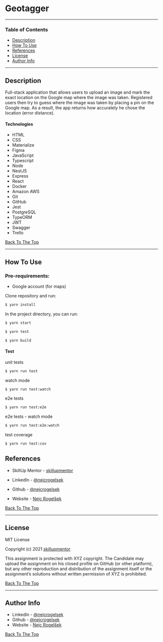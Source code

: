 # Geotagger

---

### Table of Contents

- [Description](#description)
- [How To Use](#how-to-use)
- [References](#references)
- [License](#license)
- [Author Info](#author-info)

---

## Description

Full-stack application that allows users to upload an image and mark the exact location on the Google map where the image was taken.
Registered users then try to guess where the image was taken by placing a pin on the Google map. As a result, the app returns how accurately he chose the location (error distance).

#### Technologies

- HTML
- CSS
- Materialize
- Figma
- JavaScript
- Typescript
- Node
- NestJS
- Express
- React
- Docker
- Amazon AWS
- Git
- GitHub
- Jest
- PostgreSQL
- TypeORM
- JWT
- Swagger
- Trello

[Back To The Top](#Geotagger)

---

## How To Use

### Pre-requirements:

- Google account (for maps)

Clone repository and run:

```bash
$ yarn install
```

In the project directory, you can run:

```bash
$ yarn start
```

```bash
$ yarn test
```

```bash
$ yarn build
```

#### Test

unit tests

```bash
$ yarn run test
```

watch mode

```bash
$ yarn run test:watch
```

e2e tests

```bash
$ yarn run test:e2e
```

e2e tests - watch mode

```bash
$ yarn run test:e2e:watch
```

test coverage

```bash
$ yarn run test:cov
```

## References

- SkillUp Mentor - [skillupmentor](https://skillupmentor.com/)

- LinkedIn - [@nejcrogelsek](https://www.linkedin.com/in/nejcrogelsek/)
- Github - [@nejcrogelsek](https://github.com/nejcrogelsek)
- Website - [Nejc Rogelšek](https://nejcrogelsek.si)

[Back To The Top](#Geotagger)

---

## License

MIT License

Copyright (c) 2021 [skillupmentor](https://skillupmentor.com/)

This assignment is protected with XYZ copyright. The Candidate may
upload the assignment on his closed profile on GitHub (or other
platform), but any other reproduction and distribution of the
assignment itself or the assignment’s solutions without written
permission of XYZ is prohibited.

[Back To The Top](#Geotagger)

---

## Author Info

- LinkedIn - [@nejcrogelsek](https://www.linkedin.com/in/nejcrogelsek/)
- Github - [@nejcrogelsek](https://github.com/nejcrogelsek)
- Website - [Nejc Rogelšek](https://nejcrogelsek.si)

[Back To The Top](#Geotagger)
